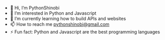 - 👋 Hi, I’m PythonShinobi
- 👀 I’m interested in Python and Javascript
- 🌱 I’m currently learning how to build APIs and websites
- 📫 How to reach me pythonshinobi@gmail.com
- ⚡ Fun fact: Python and Javascript are the best programming languages


